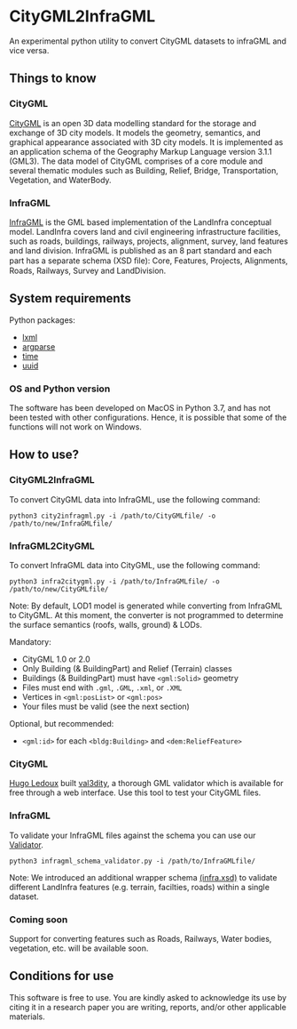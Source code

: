 # CityGML2InfraGML
An experimental python utility to convert CityGML datasets to infraGML and vice versa.

Things to know
---------------

### CityGML

[CityGML](http://www.citygml.org) is an open 3D data modelling standard for the storage and exchange of 3D city models. It models the geometry, semantics, and graphical appearance associated with 3D city models. It is implemented as an application schema of the Geography Markup Language version 3.1.1 (GML3). The data model of CityGML comprises of a core module and several thematic modules such as Building, Relief, Bridge, Transportation, Vegetation, and WaterBody.

### InfraGML

[InfraGML]( https://www.khronos.org/gltf/) is the GML based implementation of the LandInfra conceptual model. LandInfra covers land and civil engineering infrastructure facilities, such as roads, buildings, railways, projects, alignment, survey, land features and land division. InfraGML is published as an 8 part standard and each part has a separate schema (XSD ﬁle): Core, Features, Projects, Alignments, Roads, Railways, Survey and LandDivision.

System requirements
---------------------

Python packages:

+ [lxml](http://lxml.de)
+ [argparse](https://docs.python.org/3/library/argparse.html)
+ [time](https://docs.python.org/3/library/time.html)
+ [uuid](https://docs.python.org/3/library/uuid.html)

### OS and Python version

The software has been developed on MacOS in Python 3.7, and has not been tested with other configurations. Hence, it is possible that some of the functions will not work on Windows.


How to use?
-----------

### CityGML2InfraGML
To convert CityGML data into InfraGML, use the following command:

```
python3 city2infragml.py -i /path/to/CityGMLfile/ -o /path/to/new/InfraGMLfile/
```

### InfraGML2CityGML

To convert InfraGML data into CityGML, use the following command:

```
python3 infra2citygml.py -i /path/to/InfraGMLfile/ -o /path/to/new/CityGMLfile/
```
Note: By default, LOD1 model is generated while converting from InfraGML to CityGML.
At this moment, the converter is not programmed to determine the surface semantics (roofs, walls, ground) & LODs.

Mandatory:

+ CityGML 1.0 or 2.0
+ Only Building (& BuildingPart) and Relief (Terrain) classes
+ Buildings (& BuildingPart) must have `<gml:Solid>` geometry
+ Files must end with `.gml`, `.GML`, `.xml`, or `.XML`
+ Vertices in `<gml:posList>` or `<gml:pos>`
+ Your files must be valid (see the next section)

Optional, but recommended:

+ `<gml:id>` for each `<bldg:Building>` and `<dem:ReliefFeature>`

### CityGML
[Hugo Ledoux](https://3d.bk.tudelft.nl/hledoux/) built [val3dity](http://geovalidation.bk.tudelft.nl/val3dity/), a thorough GML validator which is available for free through a web interface. Use this tool to test your CityGML files.

### InfraGML
To validate your InfraGML files against the schema you can use our [Validator](infragml_schema_validator.py).

```
python3 infragml_schema_validator.py -i /path/to/InfraGMLfile/
```
Note: We introduced an additional wrapper schema [(infra.xsd)](schema/infragml-1_0_0/infra.xsd) to validate different LandInfra features (e.g. terrain, facilties, roads) within a single dataset.

### Coming soon
Support for converting features such as Roads, Railways, Water bodies, vegetation, etc. will be available soon.

Conditions for use
---------------------
This software is free to use. You are kindly asked to acknowledge its use by citing it in a research paper you are writing, reports, and/or other applicable materials.
